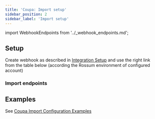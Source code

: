 ```yaml
---
title: 'Coupa: Import setup'
sidebar_position: 2
sidebar_label: 'Import setup'
---
```


import WebhookEndpoints from '../\_webhook_endpoints.md';

## Setup

Create webhook as described in [Integration Setup](./coupa-integration-setup.md#2-rossum-part) and use the right link from the table below (according the Rossum environment of configured account)

### Import endpoints

<WebhookEndpoints
  eu1="https://elis.rossum.ai/svc/scheduled-imports/api/coupa/v1/import"
  eu2="https://shared-eu2.rossum.app/svc/scheduled-imports/api/coupa/v1/import"
/>




## Examples

See [Coupa Import Configuration Examples](./coupa-import-configuration-examples.md)
